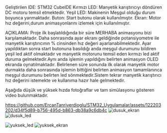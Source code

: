 Geliştirilen IDE: STM32 CubeIDE
Kırmızı LED: Manyetik karıştırıcıyı döndüren DC motoru temsil etmektedir.
Yeşil LED: Makinenin Meşgul olduğu durum boyunca yanmaktadır.
Buton: Start butonu olarak kullanılmıştır.
Ekran: Motor hız değerini,durum animasyonlarını izlemek için kullanılmıştır.

AÇIKLAMA: Proje ilk başlatıldığında bir süre MERHABA animasyonu bizi karşılamaktadır. Daha sonrasında ayar ekranı geldiğinde
potansiyometre ile manyetik karıştırıcının % cinsinden hız değeri ayarlanabilmektedir. Ayar yapıldıktan sonra start butonuna
basıldığı anda meşgul durumunu bildiren yeşil led aktif olmaktadır ve manyetik motorunu temsil eden kırmızı led aktif duruma 
gelmektedir.Aynı anda işlemin yapıldığını belirten animasyon OLED ekranda oynatılmaktadır.
Belirlenen süre sonunda ilk olarak manyetik motor durmakta daha sonrasında işlemin bittiğini belirten animasyon tamamlanınca
meşgul durumunu belirten led sönmektedir.Sistem tekrar manyetik karıştırıcı hız değerini istemekte ve kullanıma hazır hale 
gelmektedir.

Aşağıda düşük ve yüksek hızda fotoğraflar ve tam simülasyonu gösteren video bulunmaktadır.

https://github.com/ErcanTanriverdioglu/STM32_Uygulamalar/assets/122203202/d34f5d89-b756-495d-b863-db38a9c6db4c
![dusuk_ekran](https://github.com/ErcanTanriverdioglu/STM32_Uygulamalar/assets/122203202/3af0613a-a970-46af-9ad3-a88eb8f2e314)
![dusuk_led](https://github.com/ErcanTanriverdioglu/STM32_Uygulamalar/assets/122203202/74fd7d4b-365f-49dd-b596-16910bba070e)

![yuksek_led](https://github.com/ErcanTanriverdioglu/STM32_Uygulamalar/assets/122203202/dcd4c139-b38f-4013-92ac-f41fdf0cea92)
![yuksek_ekran](https://github.com/ErcanTanriverdioglu/STM32_Uygulamalar/assets/122203202/52b9d226-bcf2-472e-bcc0-03ce58e407e2)





